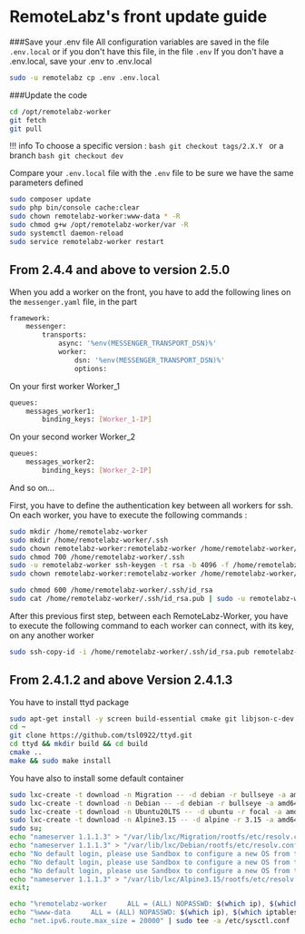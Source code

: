 # RemoteLabz's front update guide

###Save your .env file
All configuration variables are saved in the file `.env.local` or if you don't have this file, in the file `.env`
If you don't have a .env.local, save your .env to .env.local
```bash
sudo -u remotelabz cp .env .env.local
```

###Update the code
```bash
cd /opt/remotelabz-worker
git fetch
git pull
```

!!! info
    To choose a specific version :
    ```bash
    git checkout tags/2.X.Y
    ```
    or a branch
    ```bash
    git checkout dev
    ```

Compare your `.env.local` file with the `.env` file to be sure we have the same parameters defined 

```bash
sudo composer update
sudo php bin/console cache:clear
sudo chown remotelabz-worker:www-data * -R
sudo chmod g+w /opt/remotelabz-worker/var -R
sudo systemctl daemon-reload
sudo service remotelabz-worker restart
```

## From 2.4.4 and above to version 2.5.0
When you add a worker on the front, you have to add the following lines on the `messenger.yaml` file, in the part 
```bash
framework:
    messenger:
        transports:
            async: '%env(MESSENGER_TRANSPORT_DSN)%'
            worker: 
                dsn: '%env(MESSENGER_TRANSPORT_DSN)%'
                options:
```
On your first worker Worker_1

```bash
queues:
    messages_worker1:
        binding_keys: [Worker_1-IP]
```

On your second worker Worker_2
```bash
queues:
    messages_worker2:
        binding_keys: [Worker_2-IP]
```
And so on...

First, you have to define the authentication key between all workers for ssh. On each worker, you have to execute the following commands :

```bash
sudo mkdir /home/remotelabz-worker
sudo mkdir /home/remotelabz-worker/.ssh
sudo chown remotelabz-worker:remotelabz-worker /home/remotelabz-worker/.ssh
sudo chmod 700 /home/remotelabz-worker/.ssh
sudo -u remotelabz-worker ssh-keygen -t rsa -b 4096 -f /home/remotelabz-worker/.ssh/id_rsa -N ""
sudo chown remotelabz-worker:remotelabz-worker /home/remotelabz-worker/.ssh -R

sudo chmod 600 /home/remotelabz-worker/.ssh/id_rsa
sudo cat /home/remotelabz-worker/.ssh/id_rsa.pub | sudo -u remotelabz-worker tee -a /home/remotelabz-worker/.ssh/authorized_keys
```

After this previous first step, between each RemoteLabz-Worker, you have to execute the following command to each worker can connect, with its key, on any another worker
```bash
sudo ssh-copy-id -i /home/remotelabz-worker/.ssh/id_rsa.pub remotelabz-worker@Worker_X-IP
```

## From 2.4.1.2 and above Version 2.4.1.3

You have to install ttyd package

```bash
sudo apt-get install -y screen build-essential cmake git libjson-c-dev libwebsockets-dev
cd ~
git clone https://github.com/tsl0922/ttyd.git
cd ttyd && mkdir build && cd build
cmake ..
make && sudo make install
```

You have also to install some default container
```bash
sudo lxc-create -t download -n Migration -- -d debian -r bullseye -a amd64 --keyserver hkp://keyserver.ubuntu.com;
sudo lxc-create -t download -n Debian -- -d debian -r bullseye -a amd64 --keyserver hkp://keyserver.ubuntu.com;
sudo lxc-create -t download -n Ubuntu20LTS -- -d ubuntu -r focal -a amd64 --keyserver hkp://keyserver.ubuntu.com;
sudo lxc-create -t download -n Alpine3.15 -- -d alpine -r 3.15 -a amd64 --keyserver hkp://keyserver.ubuntu.com;
sudo su;
echo "nameserver 1.1.1.3" > "/var/lib/lxc/Migration/rootfs/etc/resolv.conf";
echo "nameserver 1.1.1.3" > "/var/lib/lxc/Debian/rootfs/etc/resolv.conf";
echo "No default login, please use Sandbox to configure a new OS from this" >> "/var/lib/lxc/Debian/rootfs/etc/issue";
echo "No default login, please use Sandbox to configure a new OS from this" >> "/var/lib/lxc/Ubuntu20LTS/rootfs/etc/issue";
echo "No default login, please use Sandbox to configure a new OS from this" >> "/var/lib/lxc/Alpine3.15/rootfs/etc/issue";
echo "nameserver 1.1.1.3" > "/var/lib/lxc/Alpine3.15/rootfs/etc/resolv.conf";
exit;
```

```bash
echo "%remotelabz-worker     ALL = (ALL) NOPASSWD: $(which ip), $(which iptables), $(which ovs-vsctl), $(which systemctl) start remotelabz*, $(which systemctl) stop remotelabz*, $(which systemctl) restart remotelabz*, $(which systemctl) status remotelabz*" | sudo tee /etc/sudoers.d/remotelabz-worker
echo "%www-data     ALL = (ALL) NOPASSWD: $(which ip), $(which iptables), $(which ovs-vsctl), $(which systemctl) start remotelabz*, $(which systemctl) stop remotelabz*, $(which systemctl) restart remotelabz*, $(which systemctl) status remotelabz*" | sudo tee -a /etc/sudoers.d/remotelabz-worker
echo "net.ipv6.route.max_size = 20000" | sudo tee -a /etc/sysctl.conf
```